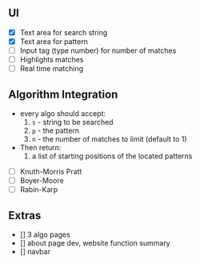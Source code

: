 ## UI
- [x] Text area for search string
- [x] Text area for pattern
- [ ] Input tag (type number) for number of matches
- [ ] Highlights matches
- [ ] Real time matching

## Algorithm Integration
* every algo should accept:
    1. `s` - string to be searched
    2. `p` - the pattern
    3. `n` - the number of matches to limit (default to 1)
* Then return:
    1. a list of starting positions of the located patterns
- [ ] Knuth-Morris Pratt
- [ ] Boyer-Moore
- [ ] Rabin-Karp

## Extras
- [] 3 algo pages
- [] about page dev, website function summary
- [] navbar